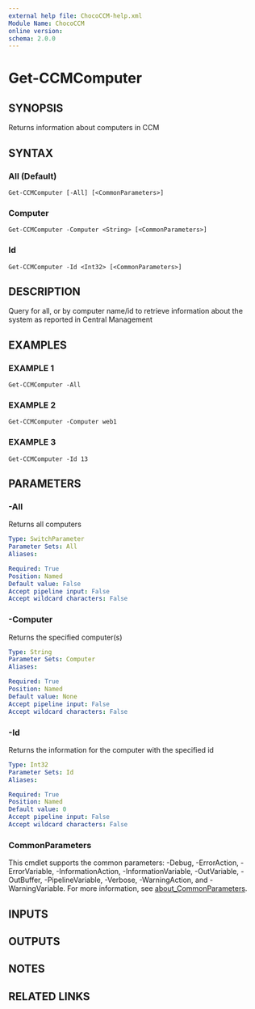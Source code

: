```yaml
---
external help file: ChocoCCM-help.xml
Module Name: ChocoCCM
online version:
schema: 2.0.0
---
```


# Get-CCMComputer

## SYNOPSIS
Returns information about computers in CCM

## SYNTAX

### All (Default)
```
Get-CCMComputer [-All] [<CommonParameters>]
```

### Computer
```
Get-CCMComputer -Computer <String> [<CommonParameters>]
```

### Id
```
Get-CCMComputer -Id <Int32> [<CommonParameters>]
```

## DESCRIPTION
Query for all, or by computer name/id to retrieve information about the system as reported in Central Management

## EXAMPLES

### EXAMPLE 1
```
Get-CCMComputer -All
```

### EXAMPLE 2
```
Get-CCMComputer -Computer web1
```

### EXAMPLE 3
```
Get-CCMComputer -Id 13
```

## PARAMETERS

### -All
Returns all computers

```yaml
Type: SwitchParameter
Parameter Sets: All
Aliases:

Required: True
Position: Named
Default value: False
Accept pipeline input: False
Accept wildcard characters: False
```

### -Computer
Returns the specified computer(s)

```yaml
Type: String
Parameter Sets: Computer
Aliases:

Required: True
Position: Named
Default value: None
Accept pipeline input: False
Accept wildcard characters: False
```

### -Id
Returns the information for the computer with the specified id

```yaml
Type: Int32
Parameter Sets: Id
Aliases:

Required: True
Position: Named
Default value: 0
Accept pipeline input: False
Accept wildcard characters: False
```

### CommonParameters
This cmdlet supports the common parameters: -Debug, -ErrorAction, -ErrorVariable, -InformationAction, -InformationVariable, -OutVariable, -OutBuffer, -PipelineVariable, -Verbose, -WarningAction, and -WarningVariable. For more information, see [about_CommonParameters](http://go.microsoft.com/fwlink/?LinkID=113216).

## INPUTS

## OUTPUTS

## NOTES

## RELATED LINKS
